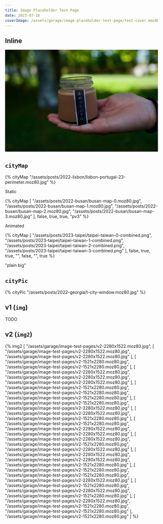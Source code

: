 ```yaml
---
title: Image Placeholder Test Page
date: 2023-07-16
coverImage: /assets/garage/image-placeholder-test-page/test-cover.moz80.jpg
---
```


## Inline

![](/assets/garage/image-test-pages/v2-2280x1522.moz80.jpg)

## `cityMap`

{% cityMap "/assets/posts/2022-lisbon/lisbon-portugal-23-perimeter.moz80.jpg" %}

<p class="figcaption">Static</p>

{% cityMap [
    "/assets/posts/2022-busan/busan-map-0.moz80.jpg",
    "/assets/posts/2022-busan/busan-map-1.moz80.jpg",
    "/assets/posts/2022-busan/busan-map-2.moz80.jpg",
    "/assets/posts/2022-busan/busan-map-3.moz80.jpg"
], false, true, true, "pv3" %}

<p class="figcaption">Animated</p>

{% cityMap [
    "/assets/posts/2023-taipei/taipei-taiwan-0-combined.png",
    "/assets/posts/2023-taipei/taipei-taiwan-1-combined.png",
    "/assets/posts/2023-taipei/taipei-taiwan-2-combined.png",
    "/assets/posts/2023-taipei/taipei-taiwan-3-combined.png"
], false, true, true, "", false, "", true %}

<p class="figcaption">"plain big"</p>

## `cityPic`

{% cityPic "/assets/posts/2022-georgia/t-city-window.moz80.jpg" %}

## v1 (`img`)

TODO

## v2 (`img2`)

{% img2 [
    "/assets/garage/image-test-pages/v2-2280x1522.moz80.jpg",
    [
        "/assets/garage/image-test-pages/v2-2280x1522.moz80.jpg",
        "/assets/garage/image-test-pages/v2-2280x1522.moz80.jpg"
    ],
    [
        "/assets/garage/image-test-pages/v2-1521x2280.moz80.jpg",
        "/assets/garage/image-test-pages/v2-1521x2280.moz80.jpg"
    ],
    [
        "/assets/garage/image-test-pages/v2-2280x1522.moz80.jpg",
        "/assets/garage/image-test-pages/v2-2280x1522.moz80.jpg",
        "/assets/garage/image-test-pages/v2-2280x1522.moz80.jpg"
    ],
    [
        "/assets/garage/image-test-pages/v2-1521x2280.moz80.jpg",
        "/assets/garage/image-test-pages/v2-1521x2280.moz80.jpg",
        "/assets/garage/image-test-pages/v2-1521x2280.moz80.jpg"
    ],
    [
        "/assets/garage/image-test-pages/v2-1521x2280.moz80.jpg",
        "/assets/garage/image-test-pages/v2-2280x1522.moz80.jpg"
    ],
    [
        "/assets/garage/image-test-pages/v2-2280x1522.moz80.jpg",
        "/assets/garage/image-test-pages/v2-1521x2280.moz80.jpg"
    ],
    [
        "/assets/garage/image-test-pages/v2-1521x2280.moz80.jpg",
        "/assets/garage/image-test-pages/v2-2280x1522.moz80.jpg",
        "/assets/garage/image-test-pages/v2-2280x1522.moz80.jpg"
    ],
    [
        "/assets/garage/image-test-pages/v2-2280x1522.moz80.jpg",
        "/assets/garage/image-test-pages/v2-1521x2280.moz80.jpg",
        "/assets/garage/image-test-pages/v2-2280x1522.moz80.jpg"
    ],
    [
        "/assets/garage/image-test-pages/v2-2280x1522.moz80.jpg",
        "/assets/garage/image-test-pages/v2-2280x1522.moz80.jpg",
        "/assets/garage/image-test-pages/v2-1521x2280.moz80.jpg"
    ],
    [
        "/assets/garage/image-test-pages/v2-1521x2280.moz80.jpg",
        "/assets/garage/image-test-pages/v2-1521x2280.moz80.jpg",
        "/assets/garage/image-test-pages/v2-2280x1522.moz80.jpg"
    ],
    [
        "/assets/garage/image-test-pages/v2-1521x2280.moz80.jpg",
        "/assets/garage/image-test-pages/v2-2280x1522.moz80.jpg",
        "/assets/garage/image-test-pages/v2-1521x2280.moz80.jpg"
    ],
    [
        "/assets/garage/image-test-pages/v2-2280x1522.moz80.jpg",
        "/assets/garage/image-test-pages/v2-1521x2280.moz80.jpg",
        "/assets/garage/image-test-pages/v2-1521x2280.moz80.jpg"
    ],
    "/assets/garage/image-test-pages/v2-1521x2280.moz80.jpg"
] %}
